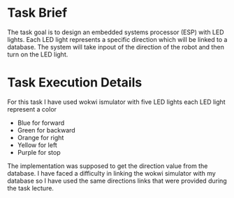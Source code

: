 # Task Brief
The task goal is to design an embedded systems processor (ESP) with LED lights. Each LED light represents a specific direction which will be linked to a database.
The system will take inpout of the direction of the robot and then turn on the LED light.

# Task Execution Details
For this task I have used wokwi ismulator with five LED lights each LED light represent a color
* Blue for forward
* Green for backward
* Orange for right
* Yellow for left
* Purple for stop

The implementation was supposed to get the direction value from the database. I have faced a difficulty in linking the wokwi simulator with my database so I have used the same directions links that were provided during the task lecture.


